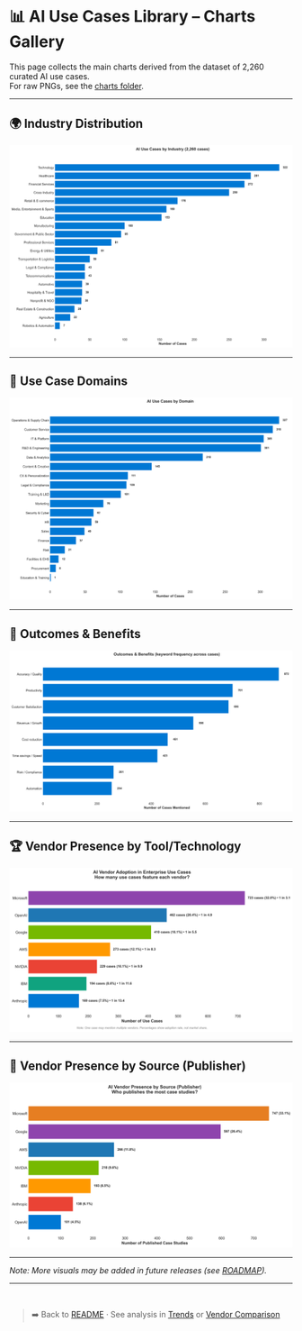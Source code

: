 # 📊 AI Use Cases Library – Charts Gallery

This page collects the main charts derived from the dataset of 2,260 curated AI use cases.  
For raw PNGs, see the [charts folder](./).


---

## 🌍 Industry Distribution
![Industry distribution](./industry_distribution.png)

---

## 🏢 Use Case Domains
![Domain distribution](./domain_distribution.png)

---

## 🎯 Outcomes & Benefits
![Outcomes breakdown](./outcomes_breakdown.png)

---

## 🏆 Vendor Presence by Tool/Technology
![Vendor by Tool Mentions](./vendor_by_tools.png)

---

## 📰 Vendor Presence by Source (Publisher)
![Vendor by Source Publisher](./vendor_by_source.png)

---

*Note: More visuals may be added in future releases (see [ROADMAP](../ROADMAP.md)).*

---
<br>

> ➡️ Back to [README](../README.md) · See analysis in [Trends](../insights/trends-analysis.md) or [Vendor Comparison](../insights/vendor-comparison.md)